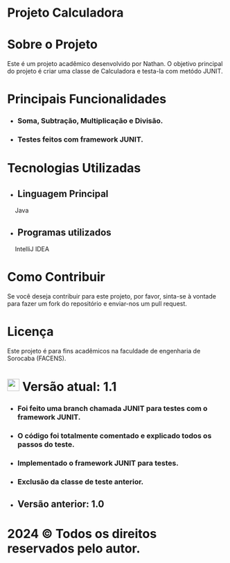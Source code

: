 # Projeto Calculadora

# Sobre o Projeto
Este é um projeto acadêmico desenvolvido por Nathan. O objetivo principal do projeto é criar uma classe de Calculadora e testa-la com metódo JUNIT.

# Principais Funcionalidades

- ### Soma, Subtração, Multiplicação e Divisão.

- ### Testes feitos com framework JUNIT.


# Tecnologias Utilizadas

- ## Linguagem Principal
<img src="https://cdn.jsdelivr.net/gh/devicons/devicon/icons/java/java-original.svg" width="14" height="14"/> Java


- ## Programas utilizados
<img src="https://cdn.jsdelivr.net/gh/devicons/devicon/icons/intellij/intellij-original.svg" width="14" height="14"/> IntelliJ IDEA


# Como Contribuir
Se você deseja contribuir para este projeto, por favor, sinta-se à vontade para fazer um fork do repositório e enviar-nos um pull request.

# Licença
Este projeto é para fins acadêmicos na faculdade de engenharia de Sorocaba (FACENS). 

# <img src="https://cdn-icons-png.flaticon.com/256/3098/3098186.png" width="28" height="28"/> Versão atual: 1.1
- ### Foi feito uma branch chamada JUNIT para testes com o framework JUNIT.
- ### O código foi totalmente comentado e explicado todos os passos do teste.
- ### Implementado o framework JUNIT para testes.
- ### Exclusão da classe de teste anterior.

- ## Versão anterior: 1.0

# 2024 © Todos os direitos reservados pelo autor.
